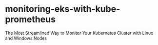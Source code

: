 # monitoring-eks-with-kube-prometheus
The Most Streamlined Way to Monitor Your Kubernetes Cluster with Linux and Windows Nodes
